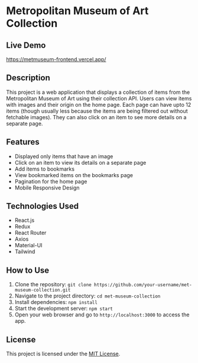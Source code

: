 # Metropolitan Museum of Art Collection

## Live Demo
https://metmuseum-frontend.vercel.app/

## Description

This project is a web application that displays a collection of items from the Metropolitan Museum of Art using their collection API. Users can view items with images and their origin on the home page. Each page can have upto 12 items (though usually less because the items are being filtered out without fetchable images). They can also click on an item to see more details on a separate page.

## Features

- Displayed only items that have an image
- Click on an item to view its details on a separate page
- Add items to bookmarks
- View bookmarked items on the bookmarks page
- Pagination for the home page
- Mobile Responsive Design

## Technologies Used

- React.js
- Redux
- React Router
- Axios
- Material-UI
- Tailwind

## How to Use

1. Clone the repository: `git clone https://github.com/your-username/met-museum-collection.git`
2. Navigate to the project directory: `cd met-museum-collection`
3. Install dependencies: `npm install`
4. Start the development server: `npm start`
5. Open your web browser and go to `http://localhost:3000` to access the app.

## License

This project is licensed under the [MIT License](https://opensource.org/licenses/MIT).
